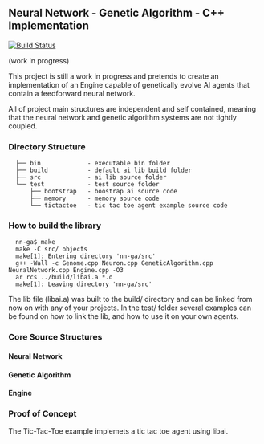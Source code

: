 ## Neural Network - Genetic Algorithm - C++ Implementation

[![Build Status](https://travis-ci.org/jcfs/simple-lib-ai.svg?branch=master)](https://travis-ci.org/jcfs/simple-lib-ai)

(work in progress)

This project is still a work in progress and pretends to create an implementation of an Engine capable of genetically evolve AI agents that contain a feedforward neural network.

All of project main structures are independent and self contained, meaning that the neural network and genetic algorithm systems are not tightly coupled.

### Directory Structure
```
  ├── bin             - executable bin folder
  ├── build           - default ai lib build folder
  ├── src             - ai lib source folder
  └── test            - test source folder
      ├── bootstrap   - boostrap ai source code
      ├── memory      - memory source code
      └── tictactoe   - tic tac toe agent example source code
```
### How to build the library
```
  nn-ga$ make
  make -C src/ objects
  make[1]: Entering directory 'nn-ga/src'
  g++ -Wall -c Genome.cpp Neuron.cpp GeneticAlgorithm.cpp NeuralNetwork.cpp Engine.cpp -O3
  ar rcs ../build/libai.a *.o
  make[1]: Leaving directory 'nn-ga/src'
```
The lib file (libai.a) was built to the build/ directory and can be linked from now on with any of your projects. In the test/ folder several examples can be found on how to link the lib, and how to use it on your own agents.

### Core Source Structures

#### Neural Network

#### Genetic Algorithm

#### Engine

### Proof of Concept
The Tic-Tac-Toe example implemets a tic tac toe agent using libai. 

